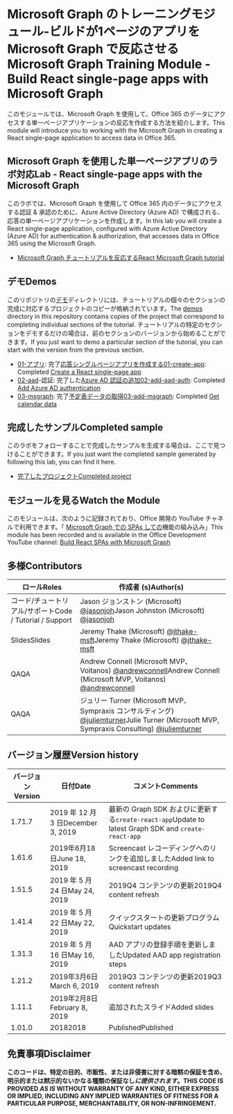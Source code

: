 # <a name="microsoft-graph-training-module---build-react-single-page-apps-with-microsoft-graph"></a><span data-ttu-id="3d46d-101">Microsoft Graph のトレーニングモジュール-ビルドが1ページのアプリを Microsoft Graph で反応させる</span><span class="sxs-lookup"><span data-stu-id="3d46d-101">Microsoft Graph Training Module - Build React single-page apps with Microsoft Graph</span></span>

<span data-ttu-id="3d46d-102">このモジュールでは、Microsoft Graph を使用して、Office 365 のデータにアクセスする単一ページアプリケーションの反応を作成する方法を紹介します。</span><span class="sxs-lookup"><span data-stu-id="3d46d-102">This module will introduce you to working with the Microsoft Graph in creating a React single-page application to access data in Office 365.</span></span>

## <a name="lab---react-single-page-apps-with-the-microsoft-graph"></a><span data-ttu-id="3d46d-103">Microsoft Graph を使用した単一ページアプリのラボ対応</span><span class="sxs-lookup"><span data-stu-id="3d46d-103">Lab - React single-page apps with the Microsoft Graph</span></span>

<span data-ttu-id="3d46d-104">このラボでは、Microsoft Graph を使用して Office 365 内のデータにアクセスする認証 & 承認のために、Azure Active Directory (Azure AD) で構成される、応答の単一ページアプリケーションを作成します。</span><span class="sxs-lookup"><span data-stu-id="3d46d-104">In this lab you will create a React single-page application, configured with Azure Active Directory (Azure AD) for authentication & authorization, that accesses data in Office 365 using the Microsoft Graph.</span></span>

- [<span data-ttu-id="3d46d-105">Microsoft Graph チュートリアルを反応する</span><span class="sxs-lookup"><span data-stu-id="3d46d-105">React Microsoft Graph tutorial</span></span>](https://docs.microsoft.com/graph/training/react-tutorial)

## <a name="demos"></a><span data-ttu-id="3d46d-106">デモ</span><span class="sxs-lookup"><span data-stu-id="3d46d-106">Demos</span></span>

<span data-ttu-id="3d46d-107">このリポジトリの[デモ](./demos)ディレクトリには、チュートリアルの個々のセクションの完成に対応するプロジェクトのコピーが格納されています。</span><span class="sxs-lookup"><span data-stu-id="3d46d-107">The [demos](./demos) directory in this repository contains copies of the project that correspond to completing individual sections of the tutorial.</span></span> <span data-ttu-id="3d46d-108">チュートリアルの特定のセクションをデモするだけの場合は、前のセクションのバージョンから始めることができます。</span><span class="sxs-lookup"><span data-stu-id="3d46d-108">If you just want to demo a particular section of the tutorial, you can start with the version from the previous section.</span></span>

- <span data-ttu-id="3d46d-109">[01-アプリ](demos/01-create-app): 完了[応答シングルページアプリを作成する](https://docs.microsoft.com/graph/training/react-tutorial?tutorial-step=1)</span><span class="sxs-lookup"><span data-stu-id="3d46d-109">[01-create-app](demos/01-create-app): Completed [Create a React single-page app](https://docs.microsoft.com/graph/training/react-tutorial?tutorial-step=1)</span></span>
- <span data-ttu-id="3d46d-110">[02-aad](demos/02-add-aad-auth)-認証: 完了した[Azure AD 認証の追加](https://docs.microsoft.com/graph/training/react-tutorial?tutorial-step=3)</span><span class="sxs-lookup"><span data-stu-id="3d46d-110">[02-add-aad-auth](demos/02-add-aad-auth): Completed [Add Azure AD authentication](https://docs.microsoft.com/graph/training/react-tutorial?tutorial-step=3)</span></span>
- <span data-ttu-id="3d46d-111">[03-msgraph](demos/03-add-msgraph): 完了[予定表データの取得](https://docs.microsoft.com/graph/training/react-tutorial?tutorial-step=4)</span><span class="sxs-lookup"><span data-stu-id="3d46d-111">[03-add-msgraph](demos/03-add-msgraph): Completed [Get calendar data](https://docs.microsoft.com/graph/training/react-tutorial?tutorial-step=4)</span></span>

## <a name="completed-sample"></a><span data-ttu-id="3d46d-112">完成したサンプル</span><span class="sxs-lookup"><span data-stu-id="3d46d-112">Completed sample</span></span>

<span data-ttu-id="3d46d-113">このラボをフォローすることで完成したサンプルを生成する場合は、ここで見つけることができます。</span><span class="sxs-lookup"><span data-stu-id="3d46d-113">If you just want the completed sample generated by following this lab, you can find it here.</span></span>

- [<span data-ttu-id="3d46d-114">完了したプロジェクト</span><span class="sxs-lookup"><span data-stu-id="3d46d-114">Completed project</span></span>](demos/03-add-msgraph)

## <a name="watch-the-module"></a><span data-ttu-id="3d46d-115">モジュールを見る</span><span class="sxs-lookup"><span data-stu-id="3d46d-115">Watch the Module</span></span>

<span data-ttu-id="3d46d-116">このモジュールは、次のように記録されており、Office 開発の YouTube チャネルで利用できます。「 [Microsoft Graph での SPAs しての](https://youtu.be/IghiKqly-HY)機能の組み込み」</span><span class="sxs-lookup"><span data-stu-id="3d46d-116">This module has been recorded and is available in the Office Development YouTube channel: [Build React SPAs with Microsoft Graph](https://youtu.be/IghiKqly-HY)</span></span>

## <a name="contributors"></a><span data-ttu-id="3d46d-117">多様</span><span class="sxs-lookup"><span data-stu-id="3d46d-117">Contributors</span></span>

|           <span data-ttu-id="3d46d-118">ロール</span><span class="sxs-lookup"><span data-stu-id="3d46d-118">Roles</span></span>           |                                           <span data-ttu-id="3d46d-119">作成者 (s)</span><span class="sxs-lookup"><span data-stu-id="3d46d-119">Author(s)</span></span>                                           |
| ------------------------- | --------------------------------------------------------------------------------------------- |
| <span data-ttu-id="3d46d-120">コード/チュートリアル/サポート</span><span class="sxs-lookup"><span data-stu-id="3d46d-120">Code / Tutorial / Support</span></span> | <span data-ttu-id="3d46d-121">Jason ジョンストン (Microsoft) [@jasonjoh](//github.com/jasonjoh)</span><span class="sxs-lookup"><span data-stu-id="3d46d-121">Jason Johnston (Microsoft) [@jasonjoh](//github.com/jasonjoh)</span></span>                                 |
| <span data-ttu-id="3d46d-122">Slides</span><span class="sxs-lookup"><span data-stu-id="3d46d-122">Slides</span></span>                    | <span data-ttu-id="3d46d-123">Jeremy Thake (Microsoft) [@jthake-msft](//github.com/jthake-msft)</span><span class="sxs-lookup"><span data-stu-id="3d46d-123">Jeremy Thake (Microsoft) [@jthake-msft](//github.com/jthake-msft)</span></span>                             |
| <span data-ttu-id="3d46d-124">QA</span><span class="sxs-lookup"><span data-stu-id="3d46d-124">QA</span></span>                        | <span data-ttu-id="3d46d-125">Andrew Connell (Microsoft MVP、Voitanos) [@andrewconnell](//github.com/andrewconnell)</span><span class="sxs-lookup"><span data-stu-id="3d46d-125">Andrew Connell (Microsoft MVP, Voitanos) [@andrewconnell](//github.com/andrewconnell)</span></span>         |
| <span data-ttu-id="3d46d-126">QA</span><span class="sxs-lookup"><span data-stu-id="3d46d-126">QA</span></span>                        | <span data-ttu-id="3d46d-127">ジュリー Turner (Microsoft MVP、Sympraxis コンサルティング) [@juliemturner](//github.com/juliemturner)</span><span class="sxs-lookup"><span data-stu-id="3d46d-127">Julie Turner (Microsoft MVP, Sympraxis Consulting) [@juliemturner](//github.com/juliemturner)</span></span> |

## <a name="version-history"></a><span data-ttu-id="3d46d-128">バージョン履歴</span><span class="sxs-lookup"><span data-stu-id="3d46d-128">Version history</span></span>

| <span data-ttu-id="3d46d-129">バージョン</span><span class="sxs-lookup"><span data-stu-id="3d46d-129">Version</span></span> |       <span data-ttu-id="3d46d-130">日付</span><span class="sxs-lookup"><span data-stu-id="3d46d-130">Date</span></span>       |              <span data-ttu-id="3d46d-131">コメント</span><span class="sxs-lookup"><span data-stu-id="3d46d-131">Comments</span></span>              |
| ------- | ---------------- | ---------------------------------- |
| <span data-ttu-id="3d46d-132">1.7</span><span class="sxs-lookup"><span data-stu-id="3d46d-132">1.7</span></span>     | <span data-ttu-id="3d46d-133">2019 年 12 月 3 日</span><span class="sxs-lookup"><span data-stu-id="3d46d-133">December 3, 2019</span></span> | <span data-ttu-id="3d46d-134">最新の Graph SDK およびに更新する`create-react-app`</span><span class="sxs-lookup"><span data-stu-id="3d46d-134">Update to latest Graph SDK and `create-react-app`</span></span> |
| <span data-ttu-id="3d46d-135">1.6</span><span class="sxs-lookup"><span data-stu-id="3d46d-135">1.6</span></span>     | <span data-ttu-id="3d46d-136">2019年6月18日</span><span class="sxs-lookup"><span data-stu-id="3d46d-136">June 18, 2019</span></span>    | <span data-ttu-id="3d46d-137">Screencast レコーディングへのリンクを追加しました</span><span class="sxs-lookup"><span data-stu-id="3d46d-137">Added link to screencast recording</span></span> |
| <span data-ttu-id="3d46d-138">1.5</span><span class="sxs-lookup"><span data-stu-id="3d46d-138">1.5</span></span>     | <span data-ttu-id="3d46d-139">2019 年 5 月 24 日</span><span class="sxs-lookup"><span data-stu-id="3d46d-139">May 24, 2019</span></span>     | <span data-ttu-id="3d46d-140">2019Q4 コンテンツの更新</span><span class="sxs-lookup"><span data-stu-id="3d46d-140">2019Q4 content refresh</span></span>             |
| <span data-ttu-id="3d46d-141">1.4</span><span class="sxs-lookup"><span data-stu-id="3d46d-141">1.4</span></span>     | <span data-ttu-id="3d46d-142">2019 年 5 月 22 日</span><span class="sxs-lookup"><span data-stu-id="3d46d-142">May 22, 2019</span></span>     | <span data-ttu-id="3d46d-143">クイックスタートの更新プログラム</span><span class="sxs-lookup"><span data-stu-id="3d46d-143">Quickstart updates</span></span>                 |
| <span data-ttu-id="3d46d-144">1.3</span><span class="sxs-lookup"><span data-stu-id="3d46d-144">1.3</span></span>     | <span data-ttu-id="3d46d-145">2019 年 5 月 16 日</span><span class="sxs-lookup"><span data-stu-id="3d46d-145">May 16, 2019</span></span>     | <span data-ttu-id="3d46d-146">AAD アプリの登録手順を更新しました</span><span class="sxs-lookup"><span data-stu-id="3d46d-146">Updated AAD app registration steps</span></span> |
| <span data-ttu-id="3d46d-147">1.2</span><span class="sxs-lookup"><span data-stu-id="3d46d-147">1.2</span></span>     | <span data-ttu-id="3d46d-148">2019年3月6日</span><span class="sxs-lookup"><span data-stu-id="3d46d-148">March 6, 2019</span></span>    | <span data-ttu-id="3d46d-149">2019Q3 コンテンツの更新</span><span class="sxs-lookup"><span data-stu-id="3d46d-149">2019Q3 content refresh</span></span>             |
| <span data-ttu-id="3d46d-150">1.1</span><span class="sxs-lookup"><span data-stu-id="3d46d-150">1.1</span></span>     | <span data-ttu-id="3d46d-151">2019年2月8日</span><span class="sxs-lookup"><span data-stu-id="3d46d-151">February 8, 2019</span></span> | <span data-ttu-id="3d46d-152">追加されたスライド</span><span class="sxs-lookup"><span data-stu-id="3d46d-152">Added slides</span></span>                       |
| <span data-ttu-id="3d46d-153">1.0</span><span class="sxs-lookup"><span data-stu-id="3d46d-153">1.0</span></span>     | <span data-ttu-id="3d46d-154">2018</span><span class="sxs-lookup"><span data-stu-id="3d46d-154">2018</span></span>             | <span data-ttu-id="3d46d-155">Published</span><span class="sxs-lookup"><span data-stu-id="3d46d-155">Published</span></span>                          |

## <a name="disclaimer"></a><span data-ttu-id="3d46d-156">免責事項</span><span class="sxs-lookup"><span data-stu-id="3d46d-156">Disclaimer</span></span>

<span data-ttu-id="3d46d-157">**このコードは、特定の目的、市販性、または非侵害に対する暗黙の保証を含め、明示的または黙示的ないかなる種類の保証なし*に提供されます*。**</span><span class="sxs-lookup"><span data-stu-id="3d46d-157">**THIS CODE IS PROVIDED *AS IS* WITHOUT WARRANTY OF ANY KIND, EITHER EXPRESS OR IMPLIED, INCLUDING ANY IMPLIED WARRANTIES OF FITNESS FOR A PARTICULAR PURPOSE, MERCHANTABILITY, OR NON-INFRINGEMENT.**</span></span>
